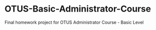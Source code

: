 # OTUS-Basic-Administrator-Course
Final homework project for OTUS Administrator Course - Basic Level
